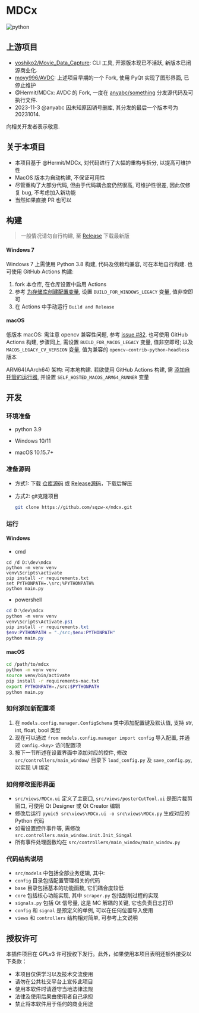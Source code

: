 # MDCx

![python](https://img.shields.io/badge/Python-3.9-3776AB.svg?style=flat&logo=python&logoColor=white)

## 上游项目

* [yoshiko2/Movie_Data_Capture](https://github.com/yoshiko2/Movie_Data_Capture): CLI 工具,
  开源版本现已不活跃, 新版本已闭源商业化.
* [moyy996/AVDC](https://github.com/moyy996/AVDC): 上述项目早期的一个 Fork, 使用 PyQt 实现了图形界面, 已停止维护
* @Hermit/MDCx: AVDC 的 Fork, 一度在 [anyabc/something](https://github.com/anyabc/something/releases) 分发源代码及可执行文件.
* 2023-11-3 @anyabc 因未知原因销号删库, 其分发的最后一个版本号为 20231014.

向相关开发者表示敬意.

## 关于本项目

* 本项目基于 @Hermit/MDCx, 对代码进行了大幅的重构与拆分, 以提高可维护性
* MacOS 版本为自动构建, 不保证可用性
* 尽管重构了大部分代码, 但由于代码耦合度仍然很高, 可维护性很差, 因此仅修复 bug, 不考虑加入新功能
* 当然如果直接 PR 也可以

## 构建

> 一般情况请勿自行构建, 至 [Release](https://github.com/sqzw-x/mdcx/releases) 下载最新版

#### Windows 7

Windows 7 上需使用 Python 3.8 构建, 代码及依赖均兼容, 可在本地自行构建. 也可使用 GitHub Actions 构建:

1. fork 本仓库, 在仓库设置中启用 Actions
2. 参考 [为存储库创建配置变量](https://docs.github.com/zh/actions/learn-github-actions/variables#creating-configuration-variables-for-a-repository), 设置 `BUILD_FOR_WINDOWS_LEGACY` 变量, 值非空即可
3. 在 Actions 中手动运行 `Build and Release`

#### macOS

低版本 macOS: 需注意 opencv 兼容性问题, 参考 [issue #82](https://github.com/sqzw-x/mdcx/issues/82#issuecomment-1947973961).
也可使用 GitHub Actions 构建, 步骤同上, 需设置 `BUILD_FOR_MACOS_LEGACY` 变量, 值非空即可;
以及 `MACOS_LEGACY_CV_VERSION` 变量, 值为兼容的 `opencv-contrib-python-headless` 版本

ARM64(AArch64) 架构: 可本地构建. 若欲使用 GitHub Actions 构建, 需 [添加自托管的运行器](https://docs.github.com/zh/actions/hosting-your-own-runners/managing-self-hosted-runners/adding-self-hosted-runners),
并设置 `SELF_HOSTED_MACOS_ARM64_RUNNER` 变量

## 开发

### 环境准备

* python 3.9

* Windows 10/11
* macOS 10.15.7+

### 准备源码

* 方式1: 下载 [仓库源码](https://github.com/sqzw-x/mdcx/archive/refs/heads/master.zip) 或 [Release源码](https://github.com/sqzw-x/mdcx/archive/refs/tags/daily_release.zip)，下载后解压

* 方式2: git克隆项目

  ```bash
  git clone https://github.com/sqzw-x/mdcx.git
  ```

### 运行

#### Windows

* cmd

```batch
cd /d D:\dev\mdcx
python -m venv venv
venv\Scripts\activate
pip install -r requirements.txt
set PYTHONPATH=.\src;%PYTHONPATH%
python main.py
```

* powershell

```powershell
cd D:\dev\mdcx
python -m venv venv
venv\Scripts\Activate.ps1
pip install -r requirements.txt
$env:PYTHONPATH = "./src;$env:PYTHONPATH"
python main.py
```

#### macOS

```bash
cd /path/to/mdcx
python -m venv venv
source venv/bin/activate
pip install -r requirements-mac.txt
export PYTHONPATH=./src:$PYTHONPATH
python main.py
```

### 如何添加新配置项

1. 在 `models.config.manager.ConfigSchema` 类中添加配置键及默认值, 支持 str, int, float, bool 类型
2. 现在可以通过 `from models.config.manager import config` 导入配置, 并通过 `config.<key>` 访问配置项
3. 按下一节所述在设置界面中添加对应的控件, 修改 `src/controllers/main_window/` 目录下 `load_config.py` 及 `save_config.py`, 以实现 UI 绑定

### 如何修改图形界面

* `src/views/MDCx.ui` 定义了主窗口, `src/views/posterCutTool.ui` 是图片裁剪窗口, 可使用 Qt Designer 或 Qt Creator 编辑
* 修改后运行 `pyuic5 src\views\MDCx.ui -o src\views\MDCx.py` 生成对应的 Python 代码
* 如需设置控件事件等, 需修改 `src.controllers.main_window.init.Init_Singal`
* 所有事件处理函数均在 `src/controllers/main_window/main_window.py`

### 代码结构说明

* `src/models` 中包括全部业务逻辑, 其中:
* `config` 目录包括配置管理相关的代码
* `base` 目录包括基本的功能函数, 它们耦合度较低
* `core` 包括核心功能实现, 其中 `scraper.py` 包括刮削过程的实现
* `signals.py` 包括 Qt 信号量, 这是 MC 解耦的关键, 它也负责日志打印
* `config` 和 `signal` 是预定义的单例, 可以在任何位置导入使用
* `views` 和 `controllers` 结构相对简单, 可参考上文说明

## 授权许可

本插件项目在 GPLv3 许可授权下发行。此外，如果使用本项目表明还额外接受以下条款：

* 本项目仅供学习以及技术交流使用
* 请勿在公共社交平台上宣传此项目
* 使用本软件时请遵守当地法律法规
* 法律及使用后果由使用者自己承担
* 禁止将本软件用于任何的商业用途

